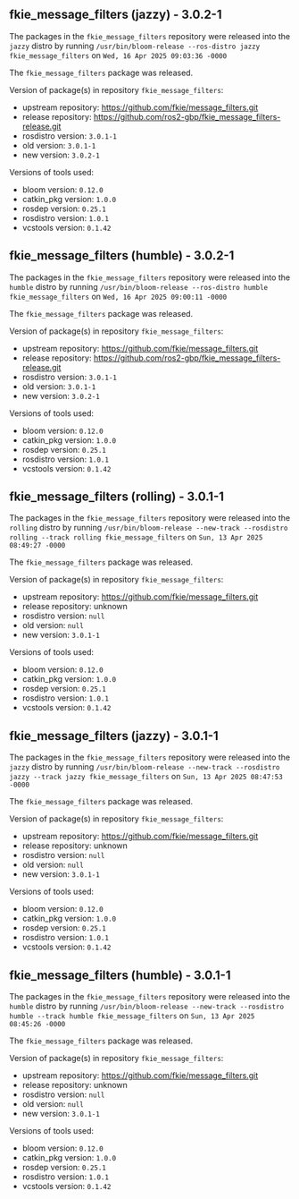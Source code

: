 ## fkie_message_filters (jazzy) - 3.0.2-1

The packages in the `fkie_message_filters` repository were released into the `jazzy` distro by running `/usr/bin/bloom-release --ros-distro jazzy fkie_message_filters` on `Wed, 16 Apr 2025 09:03:36 -0000`

The `fkie_message_filters` package was released.

Version of package(s) in repository `fkie_message_filters`:

- upstream repository: https://github.com/fkie/message_filters.git
- release repository: https://github.com/ros2-gbp/fkie_message_filters-release.git
- rosdistro version: `3.0.1-1`
- old version: `3.0.1-1`
- new version: `3.0.2-1`

Versions of tools used:

- bloom version: `0.12.0`
- catkin_pkg version: `1.0.0`
- rosdep version: `0.25.1`
- rosdistro version: `1.0.1`
- vcstools version: `0.1.42`


## fkie_message_filters (humble) - 3.0.2-1

The packages in the `fkie_message_filters` repository were released into the `humble` distro by running `/usr/bin/bloom-release --ros-distro humble fkie_message_filters` on `Wed, 16 Apr 2025 09:00:11 -0000`

The `fkie_message_filters` package was released.

Version of package(s) in repository `fkie_message_filters`:

- upstream repository: https://github.com/fkie/message_filters.git
- release repository: https://github.com/ros2-gbp/fkie_message_filters-release.git
- rosdistro version: `3.0.1-1`
- old version: `3.0.1-1`
- new version: `3.0.2-1`

Versions of tools used:

- bloom version: `0.12.0`
- catkin_pkg version: `1.0.0`
- rosdep version: `0.25.1`
- rosdistro version: `1.0.1`
- vcstools version: `0.1.42`


## fkie_message_filters (rolling) - 3.0.1-1

The packages in the `fkie_message_filters` repository were released into the `rolling` distro by running `/usr/bin/bloom-release --new-track --rosdistro rolling --track rolling fkie_message_filters` on `Sun, 13 Apr 2025 08:49:27 -0000`

The `fkie_message_filters` package was released.

Version of package(s) in repository `fkie_message_filters`:

- upstream repository: https://github.com/fkie/message_filters.git
- release repository: unknown
- rosdistro version: `null`
- old version: `null`
- new version: `3.0.1-1`

Versions of tools used:

- bloom version: `0.12.0`
- catkin_pkg version: `1.0.0`
- rosdep version: `0.25.1`
- rosdistro version: `1.0.1`
- vcstools version: `0.1.42`


## fkie_message_filters (jazzy) - 3.0.1-1

The packages in the `fkie_message_filters` repository were released into the `jazzy` distro by running `/usr/bin/bloom-release --new-track --rosdistro jazzy --track jazzy fkie_message_filters` on `Sun, 13 Apr 2025 08:47:53 -0000`

The `fkie_message_filters` package was released.

Version of package(s) in repository `fkie_message_filters`:

- upstream repository: https://github.com/fkie/message_filters.git
- release repository: unknown
- rosdistro version: `null`
- old version: `null`
- new version: `3.0.1-1`

Versions of tools used:

- bloom version: `0.12.0`
- catkin_pkg version: `1.0.0`
- rosdep version: `0.25.1`
- rosdistro version: `1.0.1`
- vcstools version: `0.1.42`


## fkie_message_filters (humble) - 3.0.1-1

The packages in the `fkie_message_filters` repository were released into the `humble` distro by running `/usr/bin/bloom-release --new-track --rosdistro humble --track humble fkie_message_filters` on `Sun, 13 Apr 2025 08:45:26 -0000`

The `fkie_message_filters` package was released.

Version of package(s) in repository `fkie_message_filters`:

- upstream repository: https://github.com/fkie/message_filters.git
- release repository: unknown
- rosdistro version: `null`
- old version: `null`
- new version: `3.0.1-1`

Versions of tools used:

- bloom version: `0.12.0`
- catkin_pkg version: `1.0.0`
- rosdep version: `0.25.1`
- rosdistro version: `1.0.1`
- vcstools version: `0.1.42`


